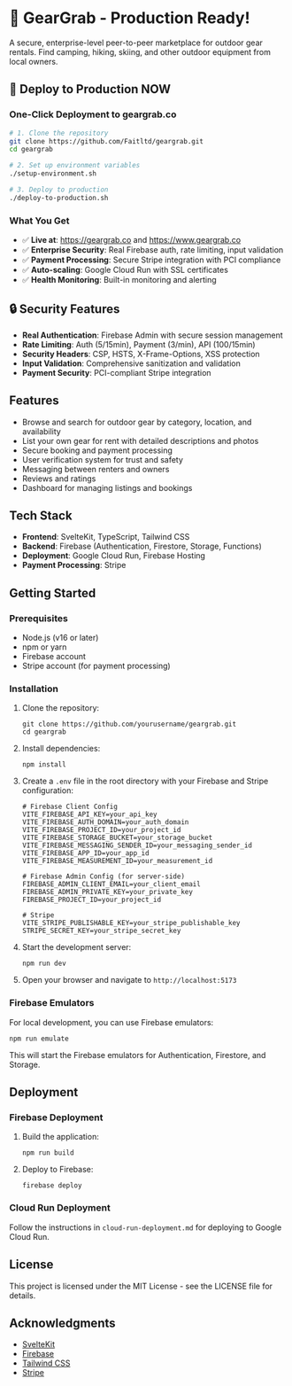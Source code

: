 # 🎯 GearGrab - Production Ready!

A secure, enterprise-level peer-to-peer marketplace for outdoor gear rentals. Find camping, hiking, skiing, and other outdoor equipment from local owners.

## 🚀 **Deploy to Production NOW**

### **One-Click Deployment to geargrab.co**
```bash
# 1. Clone the repository
git clone https://github.com/Faitltd/geargrab.git
cd geargrab

# 2. Set up environment variables
./setup-environment.sh

# 3. Deploy to production
./deploy-to-production.sh
```

### **What You Get**
- ✅ **Live at**: https://geargrab.co and https://www.geargrab.co
- ✅ **Enterprise Security**: Real Firebase auth, rate limiting, input validation
- ✅ **Payment Processing**: Secure Stripe integration with PCI compliance
- ✅ **Auto-scaling**: Google Cloud Run with SSL certificates
- ✅ **Health Monitoring**: Built-in monitoring and alerting

## 🔒 **Security Features**
- **Real Authentication**: Firebase Admin with secure session management
- **Rate Limiting**: Auth (5/15min), Payment (3/min), API (100/15min)
- **Security Headers**: CSP, HSTS, X-Frame-Options, XSS protection
- **Input Validation**: Comprehensive sanitization and validation
- **Payment Security**: PCI-compliant Stripe integration

## Features

- Browse and search for outdoor gear by category, location, and availability
- List your own gear for rent with detailed descriptions and photos
- Secure booking and payment processing
- User verification system for trust and safety
- Messaging between renters and owners
- Reviews and ratings
- Dashboard for managing listings and bookings

## Tech Stack

- **Frontend**: SvelteKit, TypeScript, Tailwind CSS
- **Backend**: Firebase (Authentication, Firestore, Storage, Functions)
- **Deployment**: Google Cloud Run, Firebase Hosting
- **Payment Processing**: Stripe

## Getting Started

### Prerequisites

- Node.js (v16 or later)
- npm or yarn
- Firebase account
- Stripe account (for payment processing)

### Installation

1. Clone the repository:
   ```
   git clone https://github.com/yourusername/geargrab.git
   cd geargrab
   ```

2. Install dependencies:
   ```
   npm install
   ```

3. Create a `.env` file in the root directory with your Firebase and Stripe configuration:
   ```
   # Firebase Client Config
   VITE_FIREBASE_API_KEY=your_api_key
   VITE_FIREBASE_AUTH_DOMAIN=your_auth_domain
   VITE_FIREBASE_PROJECT_ID=your_project_id
   VITE_FIREBASE_STORAGE_BUCKET=your_storage_bucket
   VITE_FIREBASE_MESSAGING_SENDER_ID=your_messaging_sender_id
   VITE_FIREBASE_APP_ID=your_app_id
   VITE_FIREBASE_MEASUREMENT_ID=your_measurement_id
   
   # Firebase Admin Config (for server-side)
   FIREBASE_ADMIN_CLIENT_EMAIL=your_client_email
   FIREBASE_ADMIN_PRIVATE_KEY=your_private_key
   FIREBASE_PROJECT_ID=your_project_id
   
   # Stripe
   VITE_STRIPE_PUBLISHABLE_KEY=your_stripe_publishable_key
   STRIPE_SECRET_KEY=your_stripe_secret_key
   ```

4. Start the development server:
   ```
   npm run dev
   ```

5. Open your browser and navigate to `http://localhost:5173`

### Firebase Emulators

For local development, you can use Firebase emulators:

```
npm run emulate
```

This will start the Firebase emulators for Authentication, Firestore, and Storage.

## Deployment

### Firebase Deployment

1. Build the application:
   ```
   npm run build
   ```

2. Deploy to Firebase:
   ```
   firebase deploy
   ```

### Cloud Run Deployment

Follow the instructions in `cloud-run-deployment.md` for deploying to Google Cloud Run.

## License

This project is licensed under the MIT License - see the LICENSE file for details.

## Acknowledgments

- [SvelteKit](https://kit.svelte.dev/)
- [Firebase](https://firebase.google.com/)
- [Tailwind CSS](https://tailwindcss.com/)
- [Stripe](https://stripe.com/)

